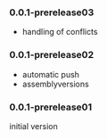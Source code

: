 ### 0.0.1-prerelease03
* handling of conflicts

### 0.0.1-prerelease02
* automatic push
* assemblyversions

### 0.0.1-prerelease01
initial version